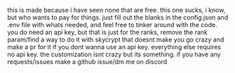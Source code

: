 this is made because i have seen none that are free. this one sucks, i know, but who wants to pay for things. just fill out the blanks in the config.json and .env file with whats needed, and feel free to tinker around with the code. you do need an api key, but that is just for the ranks, remove the rank param/find a way to do it with skycrypt that doesnt make you go crazy and make a pr for it if you dont wanna use an api key. everything else requires no api key. the customization isnt crazy but its something. if you have any requests/issues make a github issue/dm me on discord